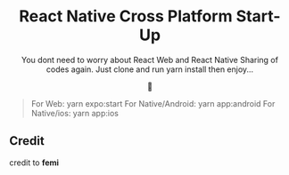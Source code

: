 <div align="center">
<h1>React Native Cross Platform Start-Up</h1>
<p>You dont need to worry about React Web and React Native Sharing of codes again. Just clone and run yarn install then enjoy...</p>🚀
</div>

> For Web: yarn expo:start
> For Native/Android: yarn app:android
> For Native/ios: yarn app:ios

## Credit

credit to <b>femi</b>
